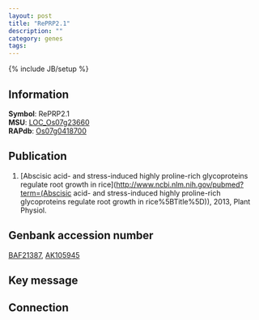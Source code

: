 ```yaml
---
layout: post
title: "RePRP2.1"
description: ""
category: genes
tags: 
---
```

{% include JB/setup %}

## Information
__Symbol__: RePRP2.1  
__MSU__: [LOC_Os07g23660](http://rice.plantbiology.msu.edu/cgi-bin/ORF_infopage.cgi?orf=LOC_Os07g23660)  
__RAPdb__: [Os07g0418700](http://rapdb.dna.affrc.go.jp/viewer/gbrowse_details/irgsp1?name=Os07g0418700)  

## Publication
1. [Abscisic acid- and stress-induced highly proline-rich glycoproteins regulate root growth in rice](http://www.ncbi.nlm.nih.gov/pubmed?term=(Abscisic acid- and stress-induced highly proline-rich glycoproteins regulate root growth in rice%5BTitle%5D)), 2013, Plant Physiol.

## Genbank accession number
[BAF21387](http://www.ncbi.nlm.nih.gov/nuccore/BAF21387), [AK105945](http://www.ncbi.nlm.nih.gov/nuccore/AK105945)

## Key message

## Connection



